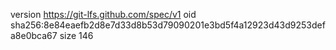 version https://git-lfs.github.com/spec/v1
oid sha256:8e84eaefb2d8e7d33d8b53d79090201e3bd5f4a12923d43d9253defa8e0bca67
size 146
